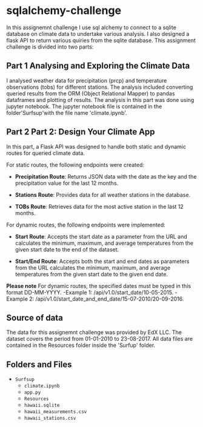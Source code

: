 # sqlalchemy-challenge
In this assignemnt challenge I use sql alchemy to connect to a sqlite database on climate data to undertake various analysis. I also designed a flask API to return various quiries from the sqlite database. This assignment challenge is divided into two parts:

## Part 1 Analysing and Exploring the Climate Data
I analysed weather data for precipitation (prcp) and temperature observations (tobs) for different stations. The analysis included converting queried results from the ORM (Object Relational Mapper) to pandas dataframes and plotting of results. The analysis in this part was done using jupyter notebook. The jupyter notebook file is contained in the folder'Surfsup'with the file name 'climate.ipynb'. 

## Part 2 Part 2: Design Your Climate App
In this part, a Flask API was designed to handle both static and dynamic routes for queried climate data.

For static routes, the following endpoints were created:

- **Precipitation Route**: Returns JSON data with the date as the key and the precipitation value for the last 12 months.

- **Stations Route**: Provides data for all weather stations in the database.

- **TOBs Route**: Retrieves data for the most active station in the last 12 months.

For dynamic routes, the following endpoints were implemented:

- **Start Route**: Accepts the start date as a parameter from the URL and calculates the minimum, maximum, and average temperatures from the given start date to the end of the dataset.

- **Start/End Route**: Accepts both the start and end dates as parameters from the URL calculates the minimum, maximum, and average temperatures from the given start date to the given end date.

**Please note** For dynamic routes, the specified dates must be typed in this format DD-MM-YYYY.
        -Example 1: /api/v1.0/start_date/10-05-2015.
        -Example 2: /api/v1.0/start_date_and_end_date/15-07-2010/20-09-2016.
    
## Source of data
The data for this assignemnt challenge was provided by EdX LLC. The dataset covers the period from 01-01-2010 to 23-08-2017. All data files are contained in the Resources folder inside the 'Surfup' folder. 

## Folders and Files
- `Surfsup`
  - `climate.ipynb`
  - `app.py`
   - `Resources`
    - `hawaii.sqlite`
    - `hawaii_measurements.csv`
    - `hawaii_stations.csv`
    
